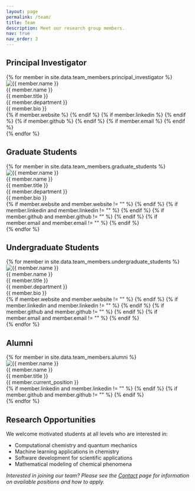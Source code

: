```yaml
---
layout: page
permalink: /team/
title: Team
description: Meet our research group members.
nav: true
nav_order: 3
---
```


<link rel="stylesheet" href="{{ '/assets/css/team.css' | relative_url }}">

<div class="team-section">
  <h2>Principal Investigator</h2>
  <div class="team-grid">
    {% for member in site.data.team_members.principal_investigator %}
    <div class="team-member pi-member">
      <img src="{{ '/assets/img/' | append: member.image | relative_url }}" alt="{{ member.name }}" class="team-photo">
      <div class="team-name">{{ member.name }}</div>
      <div class="team-title">{{ member.title }}</div>
      <div class="team-department">{{ member.department }}</div>
      <div class="team-bio">{{ member.bio }}</div>
      <div class="team-links">
        {% if member.website %}
        <a href="{{ member.website }}" class="team-link website" target="_blank" title="Website">
          <i class="fas fa-globe"></i>
        </a>
        {% endif %}
        {% if member.linkedin %}
        <a href="{{ member.linkedin }}" class="team-link linkedin" target="_blank" title="LinkedIn">
          <i class="fab fa-linkedin"></i>
        </a>
        {% endif %}
        {% if member.github %}
        <a href="{{ member.github }}" class="team-link github" target="_blank" title="GitHub">
          <i class="fab fa-github"></i>
        </a>
        {% endif %}
        {% if member.email %}
        <a href="mailto:{{ member.email }}" class="team-link email" title="Email">
          <i class="fas fa-envelope"></i>
        </a>
        {% endif %}
      </div>
    </div>
    {% endfor %}
  </div>
</div>

<div class="team-section">
  <h2>Graduate Students</h2>
  <div class="team-grid">
    {% for member in site.data.team_members.graduate_students %}
    <div class="team-member">
      <img src="{{ '/assets/img/' | append: member.image | relative_url }}" alt="{{ member.name }}" class="team-photo">
      <div class="team-name">{{ member.name }}</div>
      <div class="team-title">{{ member.title }}</div>
      <div class="team-department">{{ member.department }}</div>
      <div class="team-bio">{{ member.bio }}</div>
      <div class="team-links">
        {% if member.website and member.website != "" %}
        <a href="{{ member.website }}" class="team-link website" target="_blank" title="Website">
          <i class="fas fa-globe"></i>
        </a>
        {% endif %}
        {% if member.linkedin and member.linkedin != "" %}
        <a href="{{ member.linkedin }}" class="team-link linkedin" target="_blank" title="LinkedIn">
          <i class="fab fa-linkedin"></i>
        </a>
        {% endif %}
        {% if member.github and member.github != "" %}
        <a href="{{ member.github }}" class="team-link github" target="_blank" title="GitHub">
          <i class="fab fa-github"></i>
        </a>
        {% endif %}
        {% if member.email and member.email != "" %}
        <a href="mailto:{{ member.email }}" class="team-link email" title="Email">
          <i class="fas fa-envelope"></i>
        </a>
        {% endif %}
      </div>
    </div>
    {% endfor %}
  </div>
</div>

<div class="team-section">
  <h2>Undergraduate Students</h2>
  <div class="team-grid">
    {% for member in site.data.team_members.undergraduate_students %}
    <div class="team-member">
      <img src="{{ '/assets/img/' | append: member.image | relative_url }}" alt="{{ member.name }}" class="team-photo">
      <div class="team-name">{{ member.name }}</div>
      <div class="team-title">{{ member.title }}</div>
      <div class="team-department">{{ member.department }}</div>
      <div class="team-bio">{{ member.bio }}</div>
      <div class="team-links">
        {% if member.website and member.website != "" %}
        <a href="{{ member.website }}" class="team-link website" target="_blank" title="Website">
          <i class="fas fa-globe"></i>
        </a>
        {% endif %}
        {% if member.linkedin and member.linkedin != "" %}
        <a href="{{ member.linkedin }}" class="team-link linkedin" target="_blank" title="LinkedIn">
          <i class="fab fa-linkedin"></i>
        </a>
        {% endif %}
        {% if member.github and member.github != "" %}
        <a href="{{ member.github }}" class="team-link github" target="_blank" title="GitHub">
          <i class="fab fa-github"></i>
        </a>
        {% endif %}
        {% if member.email and member.email != "" %}
        <a href="mailto:{{ member.email }}" class="team-link email" title="Email">
          <i class="fas fa-envelope"></i>
        </a>
        {% endif %}
      </div>
    </div>
    {% endfor %}
  </div>
</div>

<div class="team-section">
  <h2>Alumni</h2>
  <div class="team-grid">
    {% for member in site.data.team_members.alumni %}
    <div class="team-member">
      <img src="{{ '/assets/img/' | append: member.image | relative_url }}" alt="{{ member.name }}" class="team-photo">
      <div class="team-name">{{ member.name }}</div>
      <div class="team-title">{{ member.title }}</div>
      <div class="team-department">{{ member.current_position }}</div>
      <div class="team-links">
        {% if member.linkedin and member.linkedin != "" %}
        <a href="{{ member.linkedin }}" class="team-link linkedin" target="_blank" title="LinkedIn">
          <i class="fab fa-linkedin"></i>
        </a>
        {% endif %}
        {% if member.github and member.github != "" %}
        <a href="{{ member.github }}" class="team-link github" target="_blank" title="GitHub">
          <i class="fab fa-github"></i>
        </a>
        {% endif %}
      </div>
    </div>
    {% endfor %}
  </div>
</div>

<div class="team-section">
  <h2>Research Opportunities</h2>
  <p>We welcome motivated students at all levels who are interested in:</p>
  <ul>
    <li>Computational chemistry and quantum mechanics</li>
    <li>Machine learning applications in chemistry</li>
    <li>Software development for scientific applications</li>
    <li>Mathematical modeling of chemical phenomena</li>
  </ul>
  <p><em>Interested in joining our team? Please see the <a href="{{ '/contact/' | relative_url }}">Contact</a> page for information on available positions and how to apply.</em></p>
</div>
